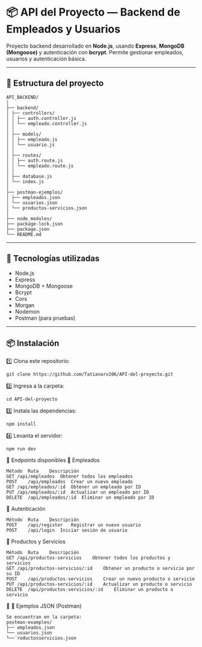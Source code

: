 # 📦 API del Proyecto — Backend de Empleados y Usuarios

Proyecto backend desarrollado en **Node.js**, usando **Express**, **MongoDB (Mongoose)** y autenticación con **bcrypt**. Permite gestionar empleados, usuarios y autenticación básica.

---

## 📂 Estructura del proyecto
```
API_BACKEND/
│
├── backend/
│ ├── controllers/
│ │ ├── auth.controller.js
│ │ └── empleado.controller.js
│ │
│ ├── models/
│ │ ├── empleado.js
│ │ └── usuario.js
│ │
│ ├── routes/
│ │ ├── auth.route.js
│ │ └── empleado.route.js
│ │
│ ├── database.js
│ └── index.js
│
├── postman-ejemplos/
│ ├── empleados.json
│ └── usuarios.json
| └── productos-servicios.json
│
├── node_modules/
├── package-lock.json
├── package.json
└── README.md
```
---

## 📌 Tecnologías utilizadas

- Node.js
- Express
- MongoDB + Mongoose
- Bcrypt
- Cors
- Morgan
- Nodemon
- Postman (para pruebas)

---

## 📦 Instalación

1️⃣ Clona este repositorio:

```
git clone https://github.com/Tatianarv206/API-del-proyecto.git
```
2️⃣ Ingresa a la carpeta:
```
cd API-del-proyecto
```
3️⃣ Instala las dependencias:
```
npm install
```
4️⃣ Levanta el servidor:
```
npm run dev
```
📌 Endpoints disponibles
📁 Empleados
```
Método	Ruta	Descripción
GET	/api/empleados	Obtener todos los empleados
POST	/api/empleados	Crear un nuevo empleado
GET	/api/empleados/:id	Obtener un empleado por ID
PUT	/api/empleados/:id	Actualizar un empleado por ID
DELETE	/api/empleados/:id	Eliminar un empleado por ID
```
📁 Autenticación
```
Método	Ruta	Descripción
POST	/api/register	Registrar un nuevo usuario
POST	/api/login	Iniciar sesión de usuario
```
📁 Productos y Servicios
```
Método	Ruta	Descripción
GET	/api/productos-servicios	Obtener todos los productos y servicios
GET	/api/productos-servicios/:id	Obtener un producto o servicio por su ID
POST	/api/productos-servicios	Crear un nuevo producto o servicio
PUT	/api/productos-servicios/:id	Actualizar un producto o servicio
DELETE	/api/productos-servicios/:id	Eliminar un producto o servicio
```
📌 📄 Ejemplos JSON (Postman)
```
Se encuentran en la carpeta:
postman-examples/
├── empleados.json
└── usuarios.json
└──´roductosservicios.json
```
